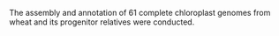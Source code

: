 The assembly and annotation of 61 complete chloroplast genomes from wheat and its progenitor relatives were conducted.
